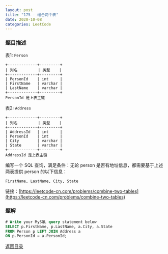```yaml
---
layout: post
title: "175 - 组合两个表"
date: 2020-10-08
categories: LeetCode
---
```



### **题目描述**
表1: `Person`


```
+-------------+---------+
| 列名         | 类型    |
+-------------+---------+
| PersonId    | int     |
| FirstName   | varchar |
| LastName    | varchar |
+-------------+---------+
PersonId 是上表主键
``` 

表2: `Address`

```
+-------------+---------+
| 列名         | 类型    |
+-------------+---------+
| AddressId   | int     |
| PersonId    | int     |
| City        | varchar |
| State       | varchar |
+-------------+---------+
AddressId 是上表主键
```
 

编写一个 SQL 查询，满足条件：无论 person 是否有地址信息，都需要基于上述两表提供 person 的以下信息：

``` 
FirstName, LastName, City, State
```

链接：[https://leetcode-cn.com/problems/combine-two-tables](https://leetcode-cn.com/problems/combine-two-tables)

### **题解**
``` sql
# Write your MySQL query statement below
SELECT p.FirstName, p.LastName, a.City, a.State
FROM Person p LEFT JOIN Address a
ON p.PersonId = a.PersonId;
```


[返回目录](https://maxwell-blog.cn/leetcode/2020/10/08/leetcode.html)